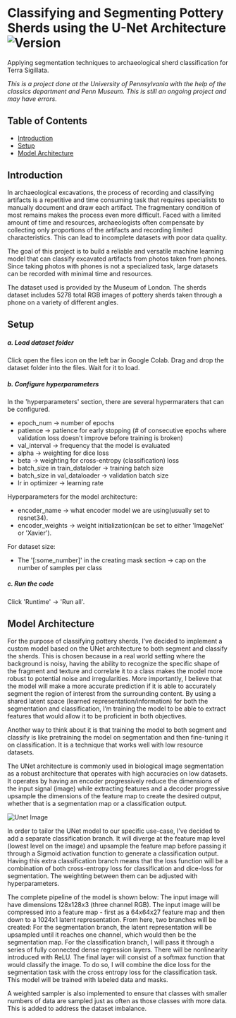 # Classifying and Segmenting Pottery Sherds using the U-Net Architecture ![Version](https://img.shields.io/badge/version-1.0.0-blue)
Applying segmentation techniques to archaeological sherd classification for Terra Sigillata. 

*This is a project done at the University of Pennsylvania with the help of the classics department and Penn Museum. This is still an ongoing project and may have errors.*

## Table of Contents
* [Introduction](#Introduction)
* [Setup](#Setup)
* [Model Architecture](#model-architecture)

## Introduction

In archaeological excavations, the process of recording and classifying artifacts is a repetitive and time consuming task that requires specialists to manually document and draw each artifact. The fragmentary condition of most remains makes the process even more difficult. Faced with a limited amount of time and resources, archaeologists often compensate by collecting only proportions of the artifacts and recording limited characteristics. This can lead to incomplete datasets with poor data quality.   

The goal of this project is to build a reliable and versatile machine learning model that can classify excavated artifacts from photos taken from phones. Since taking photos with phones is not a specialized task, large datasets can be recorded with minimal time and resources.

The dataset used is provided by the Museum of London. The sherds dataset includes 5278 total RGB images of pottery sherds taken through a phone on a variety of different angles. 

## Setup

##### a. Load dataset folder 

Click open the files icon on the left bar in Google Colab. Drag and drop the dataset folder into the files. Wait for it to load. 

##### b. Configure hyperparameters 

In the 'hyperparameters' section, there are several hypermaraters that can be configured. 

* epoch_num -> number of epochs
* patience -> patience for early stopping (# of consecutive epochs where validation loss doesn't improve before training is broken)
* val_interval -> frequency that the model is evaluated
* alpha -> weighting for dice loss
* beta -> weighting for cross-entropy (classification) loss
* batch_size in train_dataloder -> training batch size
* batch_size in val_dataloader -> validation batch size
* lr in optimizer -> learning rate

Hyperparameters for the model architecture: 

* encoder_name -> what encoder model we are using(usually set to resnet34).
* encoder_weights -> weight initialization(can be set to either 'ImageNet' or 'Xavier').

For dataset size:

* The '[:some_number]' in the creating mask section -> cap on the number of samples per class

##### c. Run the code

Click 'Runtime' -> 'Run all'. 

## Model Architecture

For the purpose of classifying pottery sherds, I’ve decided to implement a custom model based on the UNet architecture to both segment and classify the sherds. This is chosen because in a real world setting where the background is noisy, having the ability to recognize the specific shape of the fragment and texture and correlate it to a class makes the model more robust to potential noise and irregularities. More importantly, I believe that the model will make a more accurate prediction if it is able to accurately segment the region of interest from the surrounding content. By using a shared latent space (learned representation/information) for both the segmentation and classification, I’m training the model to be able to extract features that would allow it to be proficient in both objectives. 


Another way to think about it is that training the model to both segment and classify is like pretraining the model on segmentation and then fine-tuning it on classification. It is a technique that works well with low resource datasets. 


The UNet architecture is commonly used in biological image segmentation as a robust architecture that operates with high accuracies on low datasets. It operates by having an encoder progressively reduce the dimensions of the input signal (image) while extracting features and a decoder progressive upsample the dimensions of the feature map to create the desired output, whether that is a segmentation map or a classification output. 

![Unet Image](./images/unet.jpg)

In order to tailor the UNet model to our specific use-case, I’ve decided to add a separate classification branch. It will diverge at the feature map level (lowest level on the image) and upsample the feature map before passing it through a Sigmoid activation function to generate a classification output. Having this extra classification branch means that the loss function will be a combination of both cross-entropy loss for classification and dice-loss for segmentation. The weighting between them can be adjusted with hyperparameters. 

The complete pipeline of the model is shown below: 
The input image will have dimensions 128x128x3 (three channel RGB). 
The input image will be compressed into a feature map - first as a 64x64x27 feature map and then down to a 1024x1 latent representation. 
From here, two branches will be created:
For the segmentation branch, the latent representation will be upsampled until it reaches one channel, which would then be the segmentation map. 
For the classification branch, I will pass it through a series of fully connected dense regression layers. There will be nonlinearity introduced with ReLU. The final layer will consist of a softmax function that would classify the image. 
To do so, I will combine the dice loss for the segmentation task with the cross entropy loss for the classification task. 
This model will be trained with labeled data and masks. 


A weighted sampler is also implemented to ensure that classes with smaller numbers of data are sampled just as often as those classes with more data. This is added to address the dataset imbalance. 


